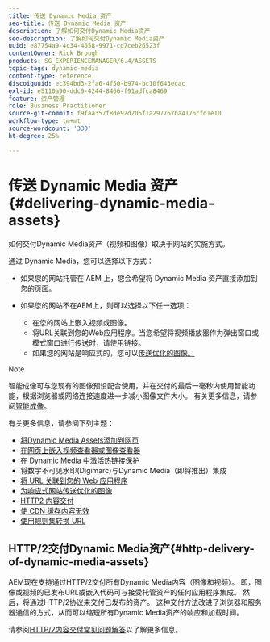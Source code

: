```yaml
---
title: 传送 Dynamic Media 资产
seo-title: 传送 Dynamic Media 资产
description: 了解如何交付Dynamic Media资产
seo-description: 了解如何交付Dynamic Media资产
uuid: e87754a9-4c34-4658-9971-cd7ceb26523f
contentOwner: Rick Brough
products: SG_EXPERIENCEMANAGER/6.4/ASSETS
topic-tags: dynamic-media
content-type: reference
discoiquuid: ec394bd3-2fa6-4f50-b974-bc10f643ecac
exl-id: e5110a90-ddc9-4244-8466-f91adfca8469
feature: 资产管理
role: Business Practitioner
source-git-commit: f9faa357f8de92d205f1a297767ba4176cfd1e10
workflow-type: tm+mt
source-wordcount: '330'
ht-degree: 25%

---
```


# 传送 Dynamic Media 资产 {#delivering-dynamic-media-assets}

如何交付Dynamic Media资产（视频和图像）取决于网站的实施方式。

通过 Dynamic Media，您可以选择以下方式：

* 如果您的网站托管在 AEM 上，您会希望将 Dynamic Media 资产直接添加到您的页面。
* 如果您的网站不在AEM上，则可以选择以下任一选项：

   * 在您的网站上嵌入视频或图像。
   * 将URL关联到您的Web应用程序。当您希望将视频播放器作为弹出窗口或模式窗口进行传送时，请使用链接。
   * 如果您的网站是响应式的，您可以[传送优化的图像。](responsive-site.md)

>[!NOTE]
>
>智能成像可与您现有的图像预设配合使用，并在交付的最后一毫秒内使用智能功能，根据浏览器或网络连接速度进一步减小图像文件大小。 有关更多信息，请参阅[智能成像](imaging-faq.md)。

有关更多信息，请参阅下列主题：

* [将Dynamic Media Assets添加到网页](adding-dynamic-media-assets-to-pages.md)
* [在网页上嵌入视频查看器或图像查看器](embed-code.md)
* [在 Dynamic Media 中激活热链接保护](https://helpx.adobe.com/cn/experience-manager/6-4/assets/using/hotlink-protection.html)
* 将数字不可见水印(Digimarc)与Dynamic Media（即将推出）集成
* [将 URL 关联到您的 Web 应用程序](linking-urls-to-yourwebapplication.md)
* [为响应式网站传送优化的图像](responsive-site.md)
* [HTTP2 内容交付](http2.md)
* [使 CDN 缓存内容无效](invalidate-cdn-cached-content.md)
* [使用规则集转换 URL](using-rulesets-to-transform-urls.md)

## HTTP/2交付Dynamic Media资产{#http-delivery-of-dynamic-media-assets}

AEM现在支持通过HTTP/2交付所有Dynamic Media内容（图像和视频）。 即，图像或视频的已发布URL或嵌入代码可与接受托管资产的任何应用程序集成。 然后，将通过HTTP/2协议来交付已发布的资产。 这种交付方法改进了浏览器和服务器通信的方式，从而可以缩短所有Dynamic Media资产的响应和加载时间。

请参阅[HTTP/2内容交付常见问题解答](/help/sites-administering/scene7-http2faq.md)以了解更多信息。
